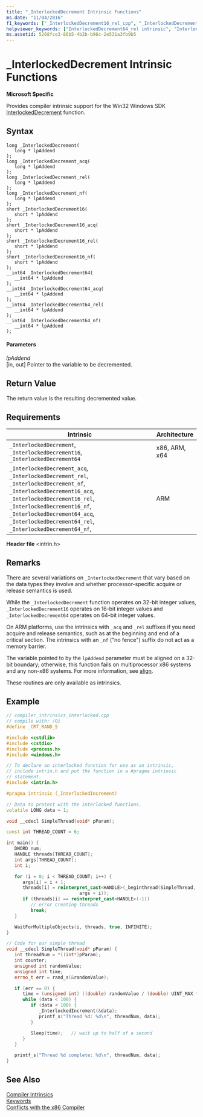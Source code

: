 ```yaml
---
title: "_InterlockedDecrement Intrinsic Functions"
ms.date: "11/04/2016"
f1_keywords: ["_InterlockedDecrement16_rel_cpp", "_InterlockedDecrement16_acq_cpp", "_InterlockedDecrement16_rel", "_InterlockedDecrement64_acq", "_InterlockedDecrement_nf", "_InterlockedDecrement16_nf", "_InterlockedDecrement64_rel_cpp", "_InterlockedDecrement_rel_cpp", "_InterlockedDecrement16_acq", "_InterlockedDecrement64_acq_cpp", "_InterlockedDecrement_rel", "_InterlockedDecrement64_nf", "_InterlockedDecrement16_cpp", "_InterlockedDecrement64", "_InterlockedDecrement_cpp", "_InterlockedDecrement64_rel", "_InterlockedDecrement16", "_InterlockedDecrement", "_InterlockedDecrement64_cpp", "_InterlockedDecrement_acq", "_InterlockedDecrement_acq_cpp"]
helpviewer_keywords: ["InterlockedDecrement64_rel intrinsic", "InterlockedDecrement64 intrinsic", "_InterlockedDecrement16 intrinsic", "_InterlockedDecrement16_acq intrinsic", "_InterlockedDecrement intrinsic", "_InterlockedDecrement_nf intrinsic", "_InterlockedDecrement_acq intrinsic", "_InterlockedDecrement64_rel intrinsic", "_InterlockedDecrement16_rel intrinsic", "InterlockedDecrement intrinsic", "InterlockedDecrement16 intrinsic", "_InterlockedDecrement16_nf intrinsic", "InterlockedDecrement64_acq intrinsic", "_InterlockedDecrement_rel intrinsic", "InterlockedDecrement_acq intrinsic", "_InterlockedDecrement64_acq intrinsic", "_InterlockedDecrement64 intrinsic", "_InterlockedDecrement64_nf intrinsic", "InterlockedDecrement_rel intrinsic"]
ms.assetid: 5268fce3-86b5-4b2b-b96c-2e531a3fb9b5
---
```

# _InterlockedDecrement Intrinsic Functions

**Microsoft Specific**

Provides compiler intrinsic support for the Win32 Windows SDK [InterlockedDecrement](/windows/desktop/api/winbase/nf-winbase-interlockeddecrement) function.

## Syntax

```
long _InterlockedDecrement(
   long * lpAddend
);
long _InterlockedDecrement_acq(
   long * lpAddend
);
long _InterlockedDecrement_rel(
   long * lpAddend
);
long _InterlockedDecrement_nf(
   long * lpAddend
);
short _InterlockedDecrement16(
   short * lpAddend
);
short _InterlockedDecrement16_acq(
   short * lpAddend
);
short _InterlockedDecrement16_rel(
   short * lpAddend
);
short _InterlockedDecrement16_nf(
   short * lpAddend
);
__int64 _InterlockedDecrement64(
   __int64 * lpAddend
);
__int64 _InterlockedDecrement64_acq(
   __int64 * lpAddend
);
__int64 _InterlockedDecrement64_rel(
   __int64 * lpAddend
);
__int64 _InterlockedDecrement64_nf(
   __int64 * lpAddend
);
```

#### Parameters

*lpAddend*<br/>
[in, out] Pointer to the variable to be decremented.

## Return Value

The return value is the resulting decremented value.

## Requirements

|Intrinsic|Architecture|
|---------------|------------------|
|`_InterlockedDecrement`, `_InterlockedDecrement16`, `_InterlockedDecrement64`|x86, ARM, x64|
|`_InterlockedDecrement_acq`, `_InterlockedDecrement_rel`, `_InterlockedDecrement_nf`, `_InterlockedDecrement16_acq`, `_InterlockedDecrement16_rel`, `_InterlockedDecrement16_nf`, `_InterlockedDecrement64_acq`, `_InterlockedDecrement64_rel`, `_InterlockedDecrement64_nf`,|ARM|

**Header file** \<intrin.h>

## Remarks

There are several variations on `_InterlockedDecrement` that vary based on the data types they involve and whether processor-specific acquire or release semantics is used.

While the `_InterlockedDecrement` function operates on 32-bit integer values, `_InterlockedDecrement16` operates on 16-bit integer values and `_InterlockedDecrement64` operates on 64-bit integer values.

On ARM platforms, use the intrinsics with `_acq` and `_rel` suffixes if you need acquire and release semantics, such as at the beginning and end of a critical section. The intrinsics with an `_nf` ("no fence") suffix do not act as a memory barrier.

The variable pointed to by the `lpAddend` parameter must be aligned on a 32-bit boundary; otherwise, this function fails on multiprocessor x86 systems and any non-x86 systems. For more information, see [align](../cpp/align-cpp.md).

These routines are only available as intrinsics.

## Example

```cpp
// compiler_intrinsics_interlocked.cpp
// compile with: /Oi
#define _CRT_RAND_S

#include <cstdlib>
#include <cstdio>
#include <process.h>
#include <windows.h>

// To declare an interlocked function for use as an intrinsic,
// include intrin.h and put the function in a #pragma intrinsic
// statement.
#include <intrin.h>

#pragma intrinsic (_InterlockedIncrement)

// Data to protect with the interlocked functions.
volatile LONG data = 1;

void __cdecl SimpleThread(void* pParam);

const int THREAD_COUNT = 6;

int main() {
   DWORD num;
   HANDLE threads[THREAD_COUNT];
   int args[THREAD_COUNT];
   int i;

   for (i = 0; i < THREAD_COUNT; i++) {
      args[i] = i + 1;
      threads[i] = reinterpret_cast<HANDLE>(_beginthread(SimpleThread, 0,
                           args + i));
      if (threads[i] == reinterpret_cast<HANDLE>(-1))
         // error creating threads
         break;
   }

   WaitForMultipleObjects(i, threads, true, INFINITE);
}

// Code for our simple thread
void __cdecl SimpleThread(void* pParam) {
   int threadNum = *((int*)pParam);
   int counter;
   unsigned int randomValue;
   unsigned int time;
   errno_t err = rand_s(&randomValue);

   if (err == 0) {
      time = (unsigned int) ((double) randomValue / (double) UINT_MAX * 500);
      while (data < 100) {
         if (data < 100) {
            _InterlockedIncrement(&data);
            printf_s("Thread %d: %d\n", threadNum, data);
         }

         Sleep(time);   // wait up to half of a second
      }
   }

   printf_s("Thread %d complete: %d\n", threadNum, data);
}
```

## See Also

[Compiler Intrinsics](../intrinsics/compiler-intrinsics.md)<br/>
[Keywords](../cpp/keywords-cpp.md)<br/>
[Conflicts with the x86 Compiler](../build/conflicts-with-the-x86-compiler.md)
